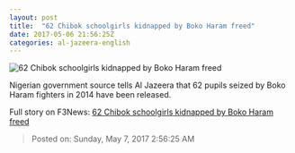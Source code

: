 ```yaml
---
layout: post
title:  "62 Chibok schoolgirls kidnapped by Boko Haram freed"
date: 2017-05-06 21:56:25Z
categories: al-jazeera-english
---
```


![62 Chibok schoolgirls kidnapped by Boko Haram freed](http://www.aljazeera.com/mritems/Images/2017/5/6/93404c1764084c6a9c47def6d63a1ea3_18.jpg)

Nigerian government source tells Al Jazeera that 62 pupils seized by Boko Haram fighters in 2014 have been released.


Full story on F3News: [62 Chibok schoolgirls kidnapped by Boko Haram freed](http://www.f3nws.com/n/QsKTEB)

> Posted on: Sunday, May 7, 2017 2:56:25 AM

